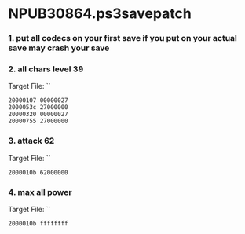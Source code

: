 # NPUB30864.ps3savepatch

### 1. put all codecs on your first save if you put on your actual save may crash your save
### 2. all chars level 39

Target File: ``

```
20000107 00000027
2000053c 27000000
20000320 00000027
20000755 27000000
```

### 3. attack 62

Target File: ``

```
2000010b 62000000
```

### 4. max all power 

Target File: ``

```
2000010b ffffffff
```

